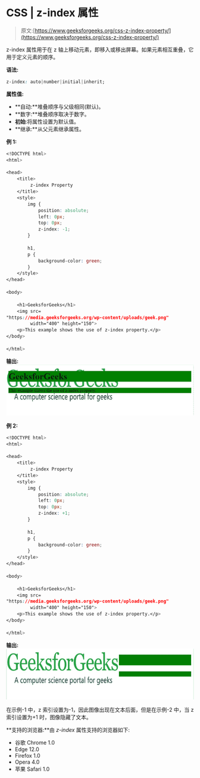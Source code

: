 # CSS | z-index 属性

> 原文:[https://www.geeksforgeeks.org/css-z-index-property/](https://www.geeksforgeeks.org/css-z-index-property/)

z-index 属性用于在 z 轴上移动元素，即移入或移出屏幕。如果元素相互重叠，它用于定义元素的顺序。

**语法:**

```css
z-index: auto|number|initial|inherit;

```

**属性值:**

*   **自动:**堆叠顺序与父级相同(默认)。
*   **数字:**堆叠顺序取决于数字。
*   **初始**:将属性设置为默认值。
*   **继承:**从父元素继承属性。

**例 1:**

```css
<!DOCTYPE html>
<html>

<head>
    <title>
         z-index Property
    </title>
    <style>
        img {
            position: absolute;
            left: 0px;
            top: 0px;
            z-index: -1;
        }

        h1,
        p {
            background-color: green;
        }
    </style>
</head>

<body>

    <h1>GeeksforGeeks</h1>
    <img src=
"https://media.geeksforgeeks.org/wp-content/uploads/geek.png" 
         width="400" height="150">
    <p>This example shows the use of z-index property.</p>
</body>

</html>
```

**输出:**
![](img/34418939c99a30a190fffb41fa27ffe7.png)

**例 2:**

```css
<!DOCTYPE html>
<html>

<head>
    <title>
         z-index Property
    </title>
    <style>
        img {
            position: absolute;
            left: 0px;
            top: 0px;
            z-index: +1;
        }

        h1,
        p {
            background-color: green;
        }
    </style>
</head>

<body>

    <h1>GeeksforGeeks</h1>
    <img src=
"https://media.geeksforgeeks.org/wp-content/uploads/geek.png" 
         width="400" height="150">
    <p>This example shows the use of z-index property.</p>
</body>

</html>
```

**输出:**
![](img/857d2410447a680ca7a1455458786d14.png)

在示例-1 中，z 索引设置为-1，因此图像出现在文本后面，但是在示例-2 中，当 z 索引设置为+1 时，图像隐藏了文本。

**支持的浏览器:**由 *z-index* 属性支持的浏览器如下:

*   谷歌 Chrome 1.0
*   Edge 12.0
*   Firefox 1.0
*   Opera 4.0
*   苹果 Safari 1.0